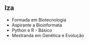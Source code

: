 ##  Iza

- Formada em Biotecnologia
- Aspirante a Bioinformata
- Python e R - Básico
- Mestranda em Genética e Evolução
##
